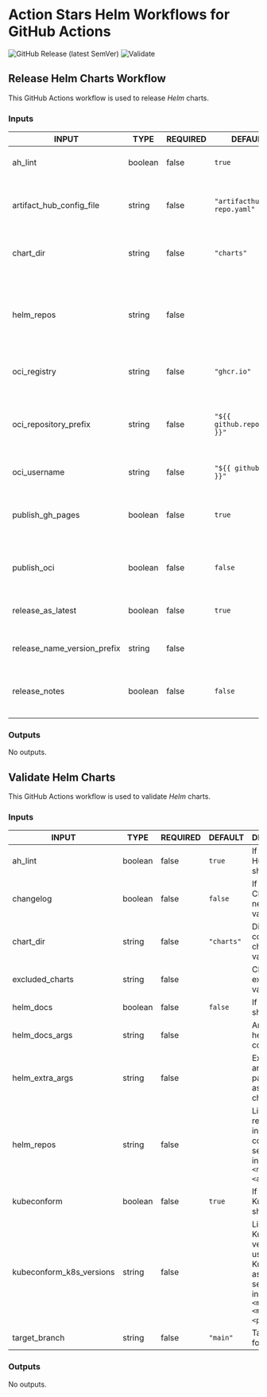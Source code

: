 # Action Stars Helm Workflows for GitHub Actions

![GitHub Release (latest SemVer)](https://img.shields.io/github/v/release/action-stars/helm-workflows?sort=semver)
![Validate](https://github.com/action-stars/helm-workflows/actions/workflows/_validate.yaml/badge.svg?branch=main)

## Release Helm Charts Workflow

This GitHub Actions workflow is used to release _Helm_ charts.

<!-- MERGE:START:release - Do not remove or modify this section -->
### Inputs

<!-- AUTO-DOC-INPUT:START - Do not remove or modify this section -->

|            INPUT            |  TYPE   | REQUIRED |           DEFAULT            |                                        DESCRIPTION                                         |
|-----------------------------|---------|----------|------------------------------|--------------------------------------------------------------------------------------------|
|           ah_lint           | boolean |  false   |            `true`            |                         If the Artifact Hub linter should be run.                          |
|  artifact_hub_config_file   | string  |  false   |  `"artifacthub-repo.yaml"`   |                  Name of the Artifact Hub repository configuration file.                   |
|          chart_dir          | string  |  false   |          `"charts"`          |                        Directory containing the charts to validate.                        |
|         helm_repos          | string  |  false   |                              | List of Helm repos to install; as a comma separated list in the format `<name>=<address>`. |
|        oci_registry         | string  |  false   |         `"ghcr.io"`          |                           OCI registry to publish the charts to.                           |
|    oci_repository_prefix    | string  |  false   | `"${{ github.repository }}"` |            OCI repository prefix, will default to the current repository name.             |
|        oci_username         | string  |  false   |   `"${{ github.actor }}"`    |                                   OCI registry username.                                   |
|      publish_gh_pages       | boolean |  false   |            `true`            |           If the chart should be released to the current repository's GH Pages.            |
|         publish_oci         | boolean |  false   |           `false`            |                    If the chart should be released to an OCI registry.                     |
|      release_as_latest      | boolean |  false   |            `true`            |                        If the release should be created as latest.                         |
| release_name_version_prefix | string  |  false   |                              |                            Prefix for the release name version.                            |
|        release_notes        | boolean |  false   |           `false`            |                  If the release notes should be created from a CHANGELOG.                  |

<!-- AUTO-DOC-INPUT:END -->
### Outputs

<!-- AUTO-DOC-OUTPUT:START - Do not remove or modify this section -->
No outputs.
<!-- AUTO-DOC-OUTPUT:END -->
<!-- MERGE:END:release - Do not remove or modify this section -->

## Validate Helm Charts

This GitHub Actions workflow is used to validate _Helm_ charts.

<!-- MERGE:START:validate - Do not remove or modify this section -->
### Inputs

<!-- AUTO-DOC-INPUT:START - Do not remove or modify this section -->

|          INPUT           |  TYPE   | REQUIRED |  DEFAULT   |                                                      DESCRIPTION                                                       |
|--------------------------|---------|----------|------------|------------------------------------------------------------------------------------------------------------------------|
|         ah_lint          | boolean |  false   |   `true`   |                                       If the Artifact Hub linter should be run.                                        |
|        changelog         | boolean |  false   |  `false`   |                                        If the CHANGELOG needs to be validated.                                         |
|        chart_dir         | string  |  false   | `"charts"` |                                      Directory containing the charts to validate.                                      |
|     excluded_charts      | string  |  false   |            |                                           Charts to exclude from validation.                                           |
|        helm_docs         | boolean |  false   |  `false`   |                                              If helm-docs should be run.                                               |
|      helm_docs_args      | string  |  false   |            |                                            Args for the helm-docs command.                                             |
|     helm_extra_args      | string  |  false   |            |                               Extra arguments to pass to Helm as part of chart testing.                                |
|        helm_repos        | string  |  false   |            |               List of Helm repos to install; as a comma separated list in the format `<name>=<address>`.               |
|       kubeconform        | boolean |  false   |   `true`   |                                           If the Kubeconform should be run.                                            |
| kubeconform_k8s_versions | string  |  false   |            | List of Kubernetes versions to use for Kubeconform; as a comma separated list in the format `<major>.<minor>.<patch>`. |
|      target_branch       | string  |  false   |  `"main"`  |                                               Target branch for charts.                                                |

<!-- AUTO-DOC-INPUT:END -->
### Outputs

<!-- AUTO-DOC-OUTPUT:START - Do not remove or modify this section -->
No outputs.
<!-- AUTO-DOC-OUTPUT:END -->
<!-- MERGE:END:validate - Do not remove or modify this section -->
